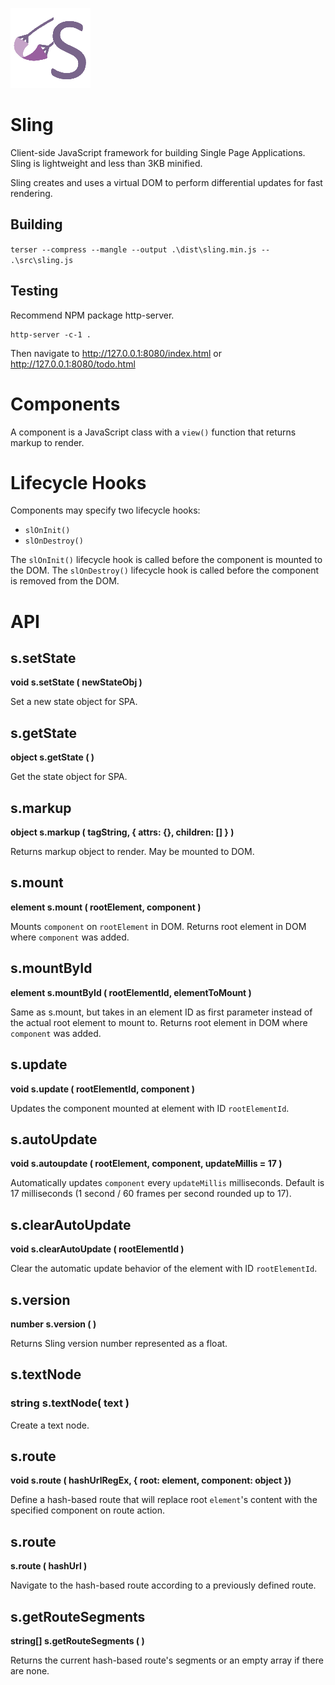 

![Sling logo](https://github.com/puckowski/Sling.js/blob/master/sling.png "Sling logo")

# Sling

Client-side JavaScript framework for building Single Page Applications. Sling is lightweight and less than 3KB minified.

Sling creates and uses a virtual DOM to perform differential updates for fast rendering.

## Building

```terser --compress --mangle --output .\dist\sling.min.js -- .\src\sling.js```

## Testing

Recommend NPM package http-server.

```
http-server -c-1 .
```

Then navigate to http://127.0.0.1:8080/index.html or
http://127.0.0.1:8080/todo.html

# Components

A component is a JavaScript class with a ```view()``` function that returns markup to render.

# Lifecycle Hooks

Components may specify two lifecycle hooks:
* ```slOnInit()```
* ```slOnDestroy()```

The ```slOnInit()``` lifecycle hook is called before the component is mounted to the DOM.
The ```slOnDestroy()``` lifecycle hook is called before the component is removed from the DOM.

# API

## s.setState 
__void s.setState ( newStateObj )__

Set a new state object for SPA.

## s.getState
__object s.getState ( )__

Get the state object for SPA.

## s.markup
__object s.markup ( tagString, { attrs: {}, children: [] } )__

Returns markup object to render. May be mounted to DOM.

## s.mount
__element s.mount ( rootElement, component )__

Mounts ```component``` on ```rootElement``` in DOM.
Returns root element in DOM where ```component``` was added.

## s.mountById
__element s.mountById ( rootElementId, elementToMount )__

Same as s.mount, but takes in an element ID as first parameter instead of the actual root element to mount to.
Returns root element in DOM where ```component``` was added.

## s.update
__void s.update ( rootElementId, component )__

Updates the component mounted at element with ID ```rootElementId```.

## s.autoUpdate
__void s.autoupdate ( rootElement, component, updateMillis = 17 )__

Automatically updates ```component``` every ```updateMillis``` milliseconds. Default is 17 milliseconds (1 second / 60 frames per second rounded up to 17).

## s.clearAutoUpdate
__void s.clearAutoUpdate ( rootElementId )__

Clear the automatic update behavior of the element with ID ```rootElementId```.

## s.version
__number s.version ( )__

Returns Sling version number represented as a float.

## s.textNode
### string s.textNode( text )

Create a text node.

## s.route
__void s.route ( hashUrlRegEx, { root: element, component: object })__

Define a hash-based route that will replace root ```element```'s content with the specified component on route action.

## s.route
__s.route ( hashUrl )__

Navigate to the hash-based route according to a previously defined route.

## s.getRouteSegments 
__string[] s.getRouteSegments ( )__

Returns the current hash-based route's segments or an empty array if there are none.
